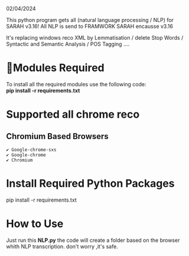 02/04/2024

This python program gets all (natural language processing / NLP) for SARAH v3.16!
All NLP is send to FRAMWORK SARAH encausse v3.16

It's replacing windows reco XML by Lemmatisation / delete Stop Words / Syntactic and Semantic Analysis / POS Tagging ....



# 📎Modules Required
To install all the required modules use the following code:
<br/>
<b>pip install -r requirements.txt</b>

# Supported all chrome reco
## Chromium Based Browsers
   
    ✔ Google-chrome-sxs
    ✔ Google-chrome
    ✔ Chromium
    

# Install Required Python Packages
pip install -r requirements.txt

# How to Use
Just run this **NLP.py** the code will create a folder based on the browser whith NLP transcription. don't worry ,it's safe.

